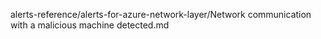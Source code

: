 alerts-reference/alerts-for-azure-network-layer/Network communication with a malicious machine detected.md
